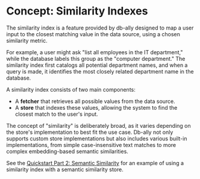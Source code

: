 # Concept: Similarity Indexes

The similarity index is a feature provided by db-ally designed to map a user input to the closest matching value in the data source, using a chosen similarity metric.

For example, a user might ask "list all employees in the IT department," while the database labels this group as the "computer department." The similarity index first catalogs all potential department names, and when a query is made, it identifies the most closely related department name in the database.

A similarity index consists of two main components:

* A **fetcher** that retrieves all possible values from the data source.
* A **store** that indexes these values, allowing the system to find the closest match to the user's input.

The concept of "similarity" is deliberately broad, as it varies depending on the store's implementation to best fit the use case. Db-ally not only supports custom store implementations but also includes various built-in implementations, from simple case-insensitive text matches to more complex embedding-based semantic similarities.

See the [Quickstart Part 2: Semantic Similarity](../quickstart/semantic-similarity.md) for an example of using a similarity index with a semantic similarity store.
